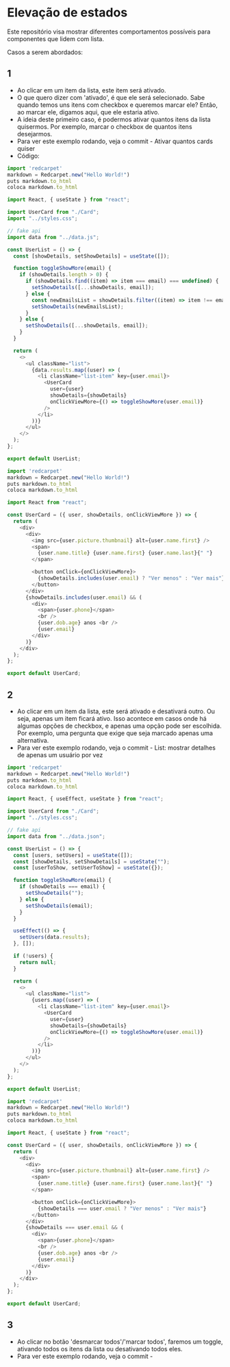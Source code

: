 # Elevação de estados

Este repositório visa mostrar diferentes comportamentos possíveis para componentes que lidem com lista.

Casos a serem abordados:

## 1
- Ao clicar em um item da lista, este item será ativado.
- O que quero dizer com 'ativado', é que ele será selecionado. Sabe quando temos uns itens com checkbox e queremos marcar ele? Então, ao marcar ele, digamos aqui, que ele estaria ativo.
- A ideia deste primeiro caso, é podermos ativar quantos itens da lista quisermos. Por exemplo, marcar o checkbox de quantos itens desejarmos.
- Para ver este exemplo rodando, veja o commit - Ativar quantos cards quiser
- Código:

```javascript
import 'redcarpet'
markdown = Redcarpet.new("Hello World!")
puts markdown.to_html
coloca markdown.to_html

import React, { useState } from "react";

import UserCard from "./Card";
import "../styles.css";

// fake api
import data from "../data.js";

const UserList = () => {
  const [showDetails, setShowDetails] = useState([]);

  function toggleShowMore(email) {
    if (showDetails.length > 0) {
      if (showDetails.find((item) => item === email) === undefined) {
        setShowDetails([...showDetails, email]);
      } else {
        const newEmailsList = showDetails.filter((item) => item !== email);
        setShowDetails(newEmailsList);
      }
    } else {
      setShowDetails([...showDetails, email]);
    }
  }

  return (
    <>
      <ul className="list">
        {data.results.map((user) => (
          <li className="list-item" key={user.email}>
            <UserCard
              user={user}
              showDetails={showDetails}
              onClickViewMore={() => toggleShowMore(user.email)}
            />
          </li>
        ))}
      </ul>
    </>
  );
};

export default UserList;

```

``` javascript
import 'redcarpet'
markdown = Redcarpet.new("Hello World!")
puts markdown.to_html
coloca markdown.to_html

import React from "react";

const UserCard = ({ user, showDetails, onClickViewMore }) => {
  return (
    <div>
      <div>
        <img src={user.picture.thumbnail} alt={user.name.first} />
        <span>
          {user.name.title} {user.name.first} {user.name.last}{" "}
        </span>

        <button onClick={onClickViewMore}>
          {showDetails.includes(user.email) ? "Ver menos" : "Ver mais"}
        </button>
      </div>
      {showDetails.includes(user.email) && (
        <div>
          <span>{user.phone}</span>
          <br />
          {user.dob.age} anos <br />
          {user.email}
        </div>
      )}
    </div>
  );
};

export default UserCard;

```


## 2
- Ao clicar em um item da lista, este será ativado e desativará outro. Ou seja, apenas um item ficará ativo. Isso acontece em casos onde há algumas opções de checkbox, e apenas uma opção pode ser escolhida. Por exemplo, uma pergunta que exige que seja marcado apenas uma alternativa.
- Para ver este exemplo rodando, veja o commit - List: mostrar detalhes de apenas um usuário por vez

``` javascript
import 'redcarpet'
markdown = Redcarpet.new("Hello World!")
puts markdown.to_html
coloca markdown.to_html

import React, { useEffect, useState } from "react";

import UserCard from "./Card";
import "../styles.css";

// fake api
import data from "../data.json";

const UserList = () => {
  const [users, setUsers] = useState([]);
  const [showDetails, setShowDetails] = useState("");
  const [userToShow, setUserToShow] = useState({});

  function toggleShowMore(email) {
    if (showDetails === email) {
      setShowDetails("");
    } else {
      setShowDetails(email);
    }
  }

  useEffect(() => {
    setUsers(data.results);
  }, []);

  if (!users) {
    return null;
  }

  return (
    <>
      <ul className="list">
        {users.map((user) => (
          <li className="list-item" key={user.email}>
            <UserCard
              user={user}
              showDetails={showDetails}
              onClickViewMore={() => toggleShowMore(user.email)}
            />
          </li>
        ))}
      </ul>
    </>
  );
};

export default UserList;

``` 

``` javascript
import 'redcarpet'
markdown = Redcarpet.new("Hello World!")
puts markdown.to_html
coloca markdown.to_html

import React, { useState } from "react";

const UserCard = ({ user, showDetails, onClickViewMore }) => {
  return (
    <div>
      <div>
        <img src={user.picture.thumbnail} alt={user.name.first} />
        <span>
          {user.name.title} {user.name.first} {user.name.last}{" "}
        </span>

        <button onClick={onClickViewMore}>
          {showDetails === user.email ? "Ver menos" : "Ver mais"}
        </button>
      </div>
      {showDetails === user.email && (
        <div>
          <span>{user.phone}</span>
          <br />
          {user.dob.age} anos <br />
          {user.email}
        </div>
      )}
    </div>
  );
};

export default UserCard;

``` 


## 3
- Ao clicar no botão 'desmarcar todos'/'marcar todos', faremos um toggle, ativando todos os itens da lista ou desativando todos eles.
- Para ver este exemplo rodando, veja o commit - 

